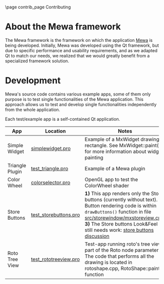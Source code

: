 \page contrib_page Contributing

# About the Mewa framework

The Mewa framework is the framework on which the application [Mewa](https://www.mewatools.com/) is being developed.
Initially, Mewa was developed using the Qt framework, but due to specific performance and usability requirements, and as we adapted Qt to match our needs, we realized that we would greatly benefit from a specialized framework solution.

# Development

Mewa's source code contains various example apps, some of them only purpose is to test single functionalities of the Mewa application.
This approach allows us to test and develop single functionalities independently from the whole application.

Each test/example app is a self-contained Qt application.

| App | Location | Notes |
|--------|----------| ----- |
| Simple Widget | [simplewidget.pro](https://github.com/Mewatools/mewa/blob/master/solutions/simplewidget/simplewidget.pro) | Example of a MxWidget drawing a rectangle. See MxWidget::paint() for more information about widget painting |
| Triangle Plugin | [test_triangle.pro](https://github.com/Mewatools/mewa/blob/master/solutions/triangleplugin/test_triangle/test_triangle.pro) | Example of a Mewa plugin |
| Color Wheel | [colorselector.pro](https://github.com/Mewatools/mewa/blob/master/src/renderer/opengl/colorwheelprogram/test_colorwheel/colorselector.pro) | OpenGL app to test the ColorWheel shader |
| Store Buttons | [test_storebuttons.pro](https://github.com/Mewatools/mewa/blob/master/solutions/storewindow/test_storebuttons/test_storebuttons.pro) | **1)** This app renders only the Store buttons (currently without text). **2)** Button rendering code is within `drawButtons()` function in file [src/storewindow/mxstoreview.cpp](src/storewindow/mxstoreview.cpp). **3)** The Store buttons Look&Feel still needs work: [store buttons discussion](https://github.com/Mewatools/mewa-artwork/discussions/5) |
| Roto Tree View | [test_rototreeview.pro](https://github.com/Mewatools/mewa/blob/master/solutions/rotonode/test_rototreeview/test_rototreeview.pro) | Test-app running roto's tree view, part of the Roto node parameters. The code that performs all the drawing is located in rotoshape.cpp, RotoShape::paint() function |

